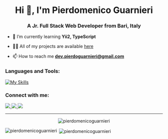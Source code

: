 <h1 align="center">Hi 👋, I'm Pierdomenico Guarnieri</h1>
<h3 align="center">A Jr. Full Stack Web Developer from Bari, Italy</h3>

- 🌱 I’m currently learning **Yii2, TypeScript**

- 👨‍💻 All of my projects are available [here](https://pierdomenico-guarnieri.netlify.app/)

- 📫 How to reach me **dev.pierdoguarnieri@gmail.com**

<h3 align="left">Languages and Tools:</h3> 

[![My Skills](https://skillicons.dev/icons?i=html,css,bootstrap,js,jquery,vue,sass,mysql,php,laravel,cpp,cs,matlab,nodejs,vscode,visualstudio,md,git,github,docker,netlify,cloudflare,blender,ps,linux)](https://skillicons.dev)

<h3 align="left">Connect with me:</h3>
<a href="https://www.linkedin.com/in/pierdomenico-guarnieri-820740263/" target="_blank">
  <img src="https://skillicons.dev/icons?i=linkedin"/>
</a>
<a href="https://instagram.com/pierdo__" target="_blank">
  <img src="https://skillicons.dev/icons?i=instagram"/>
</a>
<a href="https://twitter.com/pierdev_" target="_blank">
  <img src="https://skillicons.dev/icons?i=twitter" />
</a>

---


<p align="center"> <img src="https://komarev.com/ghpvc/?username=pierdomenicoguarnieri&label=Profile%20views&color=0e75b6&style=flat" alt="pierdomenicoguarnieri" /> </p>

<p><img align="left" src="https://github-readme-stats.vercel.app/api/top-langs?username=pierdomenicoguarnieri&show_icons=true&theme=dark&locale=en&layout=compact" alt="pierdomenicoguarnieri" /></p>

<p>&nbsp;<img align="center" src="https://github-readme-stats.vercel.app/api?username=pierdomenicoguarnieri&show_icons=true&theme=dark&locale=en" alt="pierdomenicoguarnieri" /></p>



